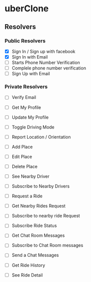 # uberClone

## Resolvers

### Public Resolvers

- [x] Sign In / Sign up with facebook
- [x] Sign In with Email
- [ ] Starts Phone Number Verification
- [ ] Complele phone number verification
- [ ] Sign Up with Email

### Private Resolvers

- [ ] Verify Email
- [ ] Get My Profile
- [ ] Update My Profile
- [ ] Toggle Driving Mode
- [ ] Report Location / Orientation
- [ ] Add Place
- [ ] Edit Place
- [ ] Delete Place
- [ ] See Nearby Driver
- [ ] Subscribe to Nearby Drivers
- [ ] Request a Ride
- [ ] Get Nearby Rides Request
- [ ] Subscribe to nearby ride Request
- [ ] Subscribe Ride Status
- [ ] Get Chat Room Messages
- [ ] Subscribe to Chat Room messages
- [ ] Send a Chat Messages

- [ ] Get Ride History
- [ ] See Ride Detail
